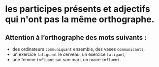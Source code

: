 les participes présents et adjectifs qui n'ont pas la même orthographe.
===

## Attention à l’orthographe des mots suivants :

- des ordinateurs `communiquant` ensemble, des vases `communicants`,
- un exercice `fatiguant` le cerveau, un exercice `fatigant`,
- une femme `influant` sur son mari, un maire `influent`.